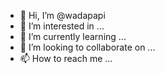 - 👋 Hi, I’m @wadapapi
- 👀 I’m interested in ...
- 🌱 I’m currently learning ...
- 💞️ I’m looking to collaborate on ...
- 📫 How to reach me ...

<!---
wadapapi/wadapapi is a ✨ special ✨ repository because its `README.md` (this file) appears on your GitHub profile.
You can click the Preview link to take a look at your changes.
--->
